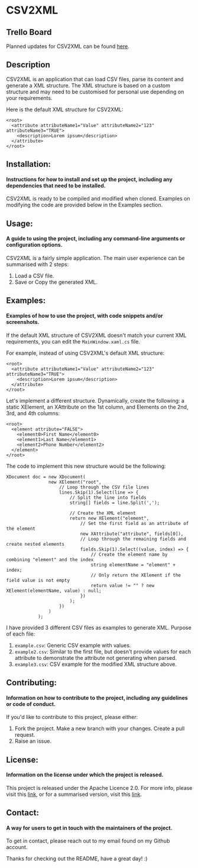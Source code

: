 # CSV2XML

## Trello Board
Planned updates for CSV2XML can be found [here](https://trello.com/b/6E9Bk2Gq/csv2xml).

## Description
CSV2XML is an application that can load CSV files, parse its content and generate a XML structure. The XML structure is based on a custom structure and may need to be customised for personal use depending on your requirements. 

Here is the default XML structure for CSV2XML:
```
<root>
  <attribute attributeName1="Value" attributeName2="123" attributeName3="TRUE">
    <description>Lorem ipsum</description>
  </attribute>
</root>
```

## Installation: 
#### Instructions for how to install and set up the project, including any dependencies that need to be installed.
CSV2XML is ready to be compiled and modified when cloned. Examples on modifying the code are provided below in the Examples section.


## Usage: 
#### A guide to using the project, including any command-line arguments or configuration options.
CSV2XML is a fairly simple application. The main user experience can be summarised with 2 steps:
1. Load a CSV file.
2. Save or Copy the generated XML.

## Examples: 
#### Examples of how to use the project, with code snippets and/or screenshots.
If the default XML structure of CSV2XML doesn't match your current XML requirements, you can edit the `MainWindow.xaml.cs` file. 

For example, instead of using CSV2XML's default XML structure: 
```
<root>
  <attribute attributeName1="Value" attributeName2="123" attributeName3="TRUE">
    <description>Lorem ipsum</description>
  </attribute>
</root>
```

Let's implement a different structure. Dynamically, create the following: a static XElement, an XAttribute on the 1st column, and Elements on the 2nd, 3rd, and 4th columns:
```
<root>
  <element attribute="FALSE">
    <element0>First Name</element0>
    <element1>Last Name</element1>
    <element2>Phone Number</element2>
  </element>
</root>
```

The code to implement this new structure would be the following:
```
XDocument doc = new XDocument(
                new XElement("root",
                    // Loop through the CSV file lines
                    lines.Skip(1).Select(line => {
                        // Split the line into fields
                        string[] fields = line.Split(',');

                        // Create the XML element
                        return new XElement("element",
                            // Set the first field as an attribute of the element
                            new XAttribute("attribute", fields[0]),
                            // Loop through the remaining fields and create nested elements
                            fields.Skip(1).Select((value, index) => {
                                // Create the element name by combining "element" and the index
                                string elementName = "element" + index;
                                // Only return the XElement if the field value is not empty
                                return value != "" ? new XElement(elementName, value) : null;
                            })
                        );
                    })
                )
            );
```

I have provided 3 different CSV files as examples to generate XML. Purpose of each file:
1. ```example.csv```: Generic CSV example with values.
2. ```example2.csv```: Similar to the first file, but doesn't provide values for each attribute to demonstrate the attribute not generating when parsed.
3. ```example3.csv```: CSV example for the modified XML structure above.

## Contributing: 
#### Information on how to contribute to the project, including any guidelines or code of conduct.
If you'd like to contribute to this project, please either:
1. Fork the project. Make a new branch with your changes. Create a pull request. 
2. Raise an issue. 

## License: 
#### Information on the license under which the project is released.
This project is released under the Apache Licence 2.0. For more info, please visit this [link](https://www.apache.org/licenses/LICENSE-2.0), or for a summarised version, visit this [link](https://choosealicense.com/licenses/apache-2.0/).

## Contact: 
#### A way for users to get in touch with the maintainers of the project.
To get in contact, please reach out to my email found on my Github account.

Thanks for checking out the README, have a great day! :)